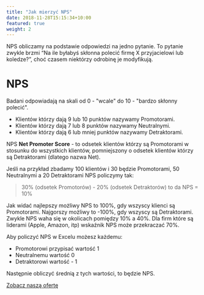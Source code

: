 ```yaml
---
title: "Jak mierzyć NPS"
date: 2018-11-28T15:15:34+10:00
featured: true
weight: 2
---
```


NPS obliczamy na podstawie odpowiedzi na jedno pytanie. 
To pytanie zwykle brzmi “Na ile byłabyś skłonna polecić firmę X przyjacielowi lub koledze?”, choć czasem niektórzy odrobinę je modyfikują. 

# NPS
Badani odpowiadają na skali od 0 - "wcale" do 10 - "bardzo skłonny polecić".

- Klientów którzy dają 9 lub 10 punktów nazywamy Promotorami. 
- Klientów którzy dają 7 lub 8 punktów nazywamy Neutralnymi. 
- Klientów którzy dają 6 lub mniej punktów nazywamy Detraktorami. 

NPS **Net Promoter Score** - to odsetek klientów którzy są Promotorami w stosunku do wszystkich klientów, pomniejszony o odsetek klientów którzy są Detraktorami (dlatego nazwa Net).

Jeśli na przykład zbadamy 100 klientów i 30 będzie Promotorami, 50 Neutralnymi a 20 Detraktorami NPS policzymy tak:

> 30% (odsetek Promotorów) - 20% (odsetek Detraktorów)
> to da NPS = 10%

Jak widać najlepszy możliwy NPS to 100%, gdy wszyscy klienci są Promotorami. Najgorszy możliwy to -100%, gdy wszyscy są Detraktorami.
Zwykle NPS waha się w okolicach pomiędzy 10% a  40%. Dla firm które są liderami (Apple, Amazon, itp) wskaźnik NPS może przekraczać 70%.

Aby policzyć NPS w Excelu możesz każdemu:
 - Promotorowi przypisać wartość 1
 - Neutralnemu wartość 0
 - Detraktorowi wartość - 1
 
 Następnie obliczyć średnią z tych wartości, to będzie NPS. 
 
<div class="row justify-content-center">
      <div class="col-auto">
        <a class="button button-primary" href="{{site.baseurl}}/services">Zobacz naszą ofertę</a>
      </div>
</div> 
 
 